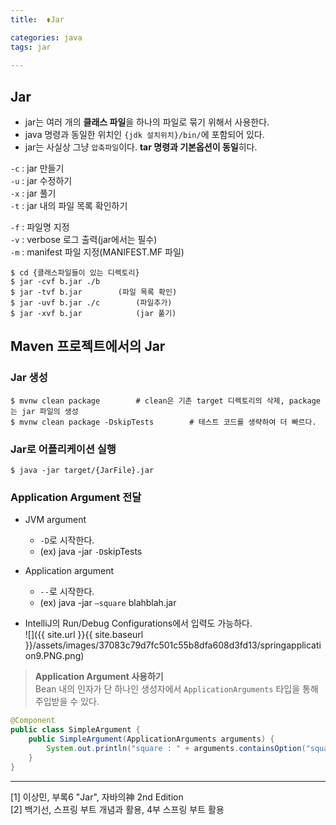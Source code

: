 ```yaml
---
title:  ⚱️Jar

categories: java 
tags: jar
 
---
```


  
## Jar  
- jar는 여러 개의 **클래스 파일**을 하나의 파일로 묶기 위해서 사용한다.  
- java 명령과 동일한 위치인 `{jdk 설치위치}/bin/`에 포함되어 있다.  
- jar는 사실상 그냥 `압축파일`이다. **tar 명령과 기본옵션이 동일**히다.  
  
`-c` : jar 만들기  
`-u` : jar 수정하기  
`-x` : jar 풀기  
`-t` : jar 내의 파일 목록 확인하기  
  
`-f` : 파일명 지정  
`-v` : verbose 로그 출력(jar에서는 필수)  
`-m` : manifest 파일 지정(MANIFEST.MF 파일)  
  
```shell  
$ cd {클래스파일들이 있는 디렉토리}  
$ jar -cvf b.jar ./b  
$ jar -tvf b.jar		(파일 목록 확인)  
$ jar -uvf b.jar ./c		(파일추가)  
$ jar -xvf b.jar			(jar 풀기)  
```  
  
## Maven 프로젝트에서의 Jar  
### Jar 생성  
  
```shell  
$ mvnw clean package		# clean은 기존 target 디렉토리의 삭제, package는 jar 파일의 생성  
$ mvnw clean package -DskipTests		# 테스트 코드를 생략하여 더 빠르다.  
```  
  
### Jar로 어플리케이션 실행  
  
```shell  
$ java -jar target/{JarFile}.jar  
```  
  
### Application Argument 전달  
- JVM argument  
	- `-D`로 시작한다.  
	- (ex) java -jar `-D`skipTests  
- Application argument  
	- `--`로 시작한다.  
	- (ex) java -jar `—square` blahblah.jar  
  
- IntelliJ의 Run/Debug Configurations에서 입력도 가능하다.  
![]({{ site.url }}{{ site.baseurl }}/assets/images/37083c79d7fc501c55b8dfa608d3fd13/springapplication9.PNG.png)  
  
> **Application Argument 사용하기**    
> Bean 내의 인자가 단 하나인 생성자에서 `ApplicationArguments` 타입을 통해 주입받을 수 있다.    
  
```java  
@Component  
public class SimpleArgument {  
    public SimpleArgument(ApplicationArguments arguments) {  
        System.out.println("square : " + arguments.containsOption("square"));  
    }  
}  
```  
  
- - - -  
[1] 이상민, 부록6 "Jar", 자바의神 2nd Edition  
[2] 백기선, 스프링 부트 개념과 활용, 4부 스프링 부트 활용  
